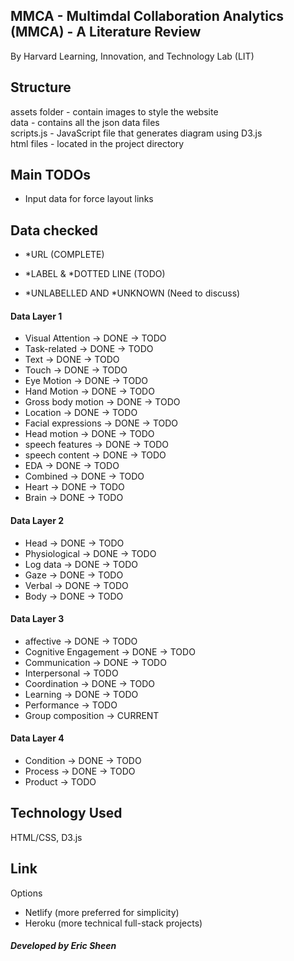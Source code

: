 ## MMCA - Multimdal Collaboration Analytics (MMCA) - A Literature Review

By Harvard Learning, Innovation, and Technology Lab (LIT)

## Structure

assets folder - contain images to style the website </br>
data - contains all the json data files </br>
scripts.js - JavaScript file that generates diagram using D3.js </br>
html files - located in the project directory </br>

## Main TODOs

- Input data for force layout links

## Data checked

- *URL (COMPLETE)
- *LABEL & *DOTTED LINE (TODO)

- *UNLABELLED AND *UNKNOWN (Need to discuss)

#### Data Layer 1 
- Visual Attention -> DONE -> TODO
- Task-related -> DONE -> TODO
- Text -> DONE -> TODO
- Touch -> DONE -> TODO
- Eye Motion -> DONE -> TODO
- Hand Motion -> DONE -> TODO
- Gross body motion -> DONE -> TODO
- Location -> DONE -> TODO
- Facial expressions -> DONE -> TODO
- Head motion -> DONE -> TODO
- speech features -> DONE -> TODO
- speech content -> DONE -> TODO
- EDA -> DONE -> TODO
- Combined -> DONE -> TODO
- Heart -> DONE -> TODO
- Brain -> DONE -> TODO

#### Data Layer 2
- Head -> DONE -> TODO
- Physiological -> DONE -> TODO
- Log data -> DONE -> TODO
- Gaze -> DONE -> TODO
- Verbal -> DONE -> TODO
- Body -> DONE -> TODO

#### Data Layer 3
- affective -> DONE -> TODO
- Cognitive Engagement -> DONE -> TODO
- Communication -> DONE -> TODO
- Interpersonal -> TODO
- Coordination -> DONE -> TODO
- Learning -> DONE -> TODO
- Performance -> TODO
- Group composition -> CURRENT

#### Data Layer 4
- Condition -> DONE -> TODO
- Process -> DONE -> TODO
- Product -> TODO

## Technology Used

HTML/CSS, D3.js

## Link

Options
- Netlify (more preferred for simplicity)
- Heroku (more technical full-stack projects)

##### Developed by Eric Sheen